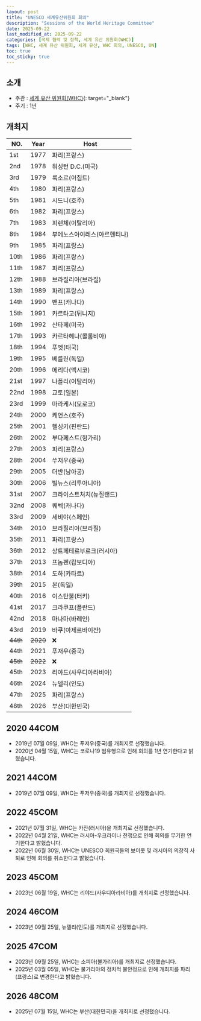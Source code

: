 ```yaml
---
layout: post
title: "UNESCO 세계유산위원회 회의"
description: "Sessions of the World Heritage Committee"
date: 2025-09-22
last_modified_at: 2025-09-22
categories: [국제 협력 및 정책, 세계 유산 위원회(WHC)]
tags: [WHC, 세계 유산 위원회, 세계 유산, WHC 회의, UNESCO, UN]
toc: true
toc_sticky: true
---
```

## 소개
* 주관 : [세계 유산 위원회(WHC)](https://whc.unesco.org/){: target="_blank"}
* 주기 : 1년

## 개최지

<html>
    <head>
        <meta charset="UTF-8">
    </head>
    <body>
        <table>
            <thead>
                <tr class="header-row">
                    <th class="col-no">NO.</th>
                    <th class="col-year">Year</th>
                    <th class="col-host">Host</th>
                </tr>
            </thead>
            <tbody>
                <tr>
                    <td>1st</td>
                    <td>1977</td>
                    <td>파리(프랑스)</td>
                </tr>
                <tr>
                    <td>2nd</td>
                    <td>1978</td>
                    <td>워싱턴 D.C.(미국)</td>
                </tr>
                <tr>
                    <td>3rd</td>
                    <td>1979</td>
                    <td>룩소르(이집트)</td>
                </tr>
                <tr>
                    <td>4th</td>
                    <td>1980</td>
                    <td>파리(프랑스)</td>
                </tr>
                <tr>
                    <td>5th</td>
                    <td>1981</td>
                    <td>시드니(호주)</td>
                </tr>
                <tr>
                    <td>6th</td>
                    <td>1982</td>
                    <td>파리(프랑스)</td>
                </tr>
                <tr>
                    <td>7th</td>
                    <td>1983</td>
                    <td>피렌체(이탈리아)</td>
                </tr>
                <tr>
                    <td>8th</td>
                    <td>1984</td>
                    <td>부에노스아이레스(아르헨티나)</td>
                </tr>
                <tr>
                    <td>9th</td>
                    <td>1985</td>
                    <td>파리(프랑스)</td>
                </tr>
                <tr>
                    <td>10th</td>
                    <td>1986</td>
                    <td>파리(프랑스)</td>
                </tr>
                <tr>
                    <td>11th</td>
                    <td>1987</td>
                    <td>파리(프랑스)</td>
                </tr>
                <tr>
                    <td>12th</td>
                    <td>1988</td>
                    <td>브라질리아(브라질)</td>
                </tr>
                <tr>
                    <td>13th</td>
                    <td>1989</td>
                    <td>파리(프랑스)</td>
                </tr>
                <tr>
                    <td>14th</td>
                    <td>1990</td>
                    <td>밴프(캐나다)</td>
                </tr>
                <tr>
                    <td>15th</td>
                    <td>1991</td>
                    <td>카르타고(튀니지)</td>
                </tr>
                <tr>
                    <td>16th</td>
                    <td>1992</td>
                    <td>산타페(미국)</td>
                </tr>
                <tr>
                    <td>17th</td>
                    <td>1993</td>
                    <td>카르타헤나(콜롬비아)</td>
                </tr>
                <tr>
                    <td>18th</td>
                    <td>1994</td>
                    <td>푸껫(태국)</td>
                </tr>
                <tr>
                    <td>19th</td>
                    <td>1995</td>
                    <td>베를린(독일)</td>
                </tr>
                <tr>
                    <td>20th</td>
                    <td>1996</td>
                    <td>메리다(멕시코)</td>
                </tr>
                <tr>
                    <td>21st</td>
                    <td>1997</td>
                    <td>나폴리(이탈리아)</td>
                </tr>
                <tr>
                    <td>22nd</td>
                    <td>1998</td>
                    <td>교토(일본)</td>
                </tr>
                <tr>
                    <td>23rd</td>
                    <td>1999</td>
                    <td>마라케시(모로코)</td>
                </tr>
                <tr>
                    <td>24th</td>
                    <td>2000</td>
                    <td>케언스(호주)</td>
                </tr>
                <tr>
                    <td>25th</td>
                    <td>2001</td>
                    <td>헬싱키(핀란드)</td>
                </tr>
                <tr>
                    <td>26th</td>
                    <td>2002</td>
                    <td>부다페스트(헝가리)</td>
                </tr>
                <tr>
                    <td>27th</td>
                    <td>2003</td>
                    <td>파리(프랑스)</td>
                </tr>
                <tr>
                    <td>28th</td>
                    <td>2004</td>
                    <td>쑤저우(중국)</td>
                </tr>
                <tr>
                    <td>29th</td>
                    <td>2005</td>
                    <td>더반(남아공)</td>
                </tr>
                <tr>
                    <td>30th</td>
                    <td>2006</td>
                    <td>빌뉴스(리투아니아)</td>
                </tr>
                <tr>
                    <td>31st</td>
                    <td>2007</td>
                    <td>크라이스트처치(뉴질랜드)</td>
                </tr>
                <tr>
                    <td>32nd</td>
                    <td>2008</td>
                    <td>퀘벡(캐나다)</td>
                </tr>
                <tr>
                    <td>33rd</td>
                    <td>2009</td>
                    <td>세비야(스페인)</td>
                </tr>
                <tr>
                    <td>34th</td>
                    <td>2010</td>
                    <td>브라질리아(브라질)</td>
                </tr>
                <tr>
                    <td>35th</td>
                    <td>2011</td>
                    <td>파리(프랑스)</td>
                </tr>
                <tr>
                    <td>36th</td>
                    <td>2012</td>
                    <td>상트페테르부르크(러시아)</td>
                </tr>
                <tr>
                    <td>37th</td>
                    <td>2013</td>
                    <td>프놈펜(캄보디아)</td>
                </tr>
                <tr>
                    <td>38th</td>
                    <td>2014</td>
                    <td>도하(카타르)</td>
                </tr>
                <tr>
                    <td>39th</td>
                    <td>2015</td>
                    <td>본(독일)</td>
                </tr>
                <tr>
                    <td>40th</td>
                    <td>2016</td>
                    <td>이스탄불(터키)</td>
                </tr>
                <tr>
                    <td>41st</td>
                    <td>2017</td>
                    <td>크라쿠프(폴란드)</td>
                </tr>
                <tr>
                    <td>42nd</td>
                    <td>2018</td>
                    <td>마나마(바레인)</td>
                </tr>
                <tr>
                    <td>43rd</td>
                    <td>2019</td>
                    <td>바쿠(아제르바이잔)</td>
                </tr>
                <tr>
                    <td><del>44th</del></td>
                    <td><del>2020</del></td>
                    <td>❌</td>
                </tr>
                <tr>
                    <td>44th</td>
                    <td>2021</td>
                    <td>푸저우(중국)</td>
                </tr>
                <tr>
                    <td><del>45th</del></td>
                    <td><del>2022</del></td>
                    <td>❌</td>
                </tr>
                <tr>
                    <td>45th</td>
                    <td>2023</td>
                    <td>리야드(사우디아라비아)</td>
                </tr>
                <tr>
                    <td>46th</td>
                    <td>2024</td>
                    <td>뉴델리(인도)</td>
                </tr>
                <tr>
                    <td>47th</td>
                    <td>2025</td>
                    <td>파리(프랑스)</td>
                </tr>
                <tr class="korea-host-bg">
                    <td><span class="korea-host">48th</span></td>
                    <td><span class="korea-host">2026</span></td>
                    <td><span class="korea-host">부산(대한민국)</span></td>
                </tr>
            </tbody>
        </table>
    </body>
</html>

## 2020 44COM
* 2019년 07월 09일, WHC는 푸저우(중국)를 개최지로 선정했습니다.
* 2020년 04월 15일, WHC는 코로나19 범유행으로 인해 회의를 1년 연기한다고 밝혔습니다.

## 2021 44COM
* 2019년 07월 09일, WHC는 <span class="foreign-host">푸저우(중국)</span>를 개최지로 선정했습니다.

## 2022 45COM
* 2021년 07월 31일, WHC는 카잔(러시아)을 개최지로 선정했습니다.
* 2022년 04월 21일, WHC는 러시아-우크라이나 전쟁으로 인해 회의를 무기한 연기한다고 밝혔습니다.
* 2022년 06월 30일, WHC는 UNESCO 회원국들의 보이콧 및 러시아의 의장직 사퇴로 인해 회의를 취소한다고 밝혔습니다.

## 2023 45COM
* 2023년 06월 19일, WHC는 <span class="foreign-host">리야드(사우디아라비아)</span>를 개최지로 선정했습니다.

## 2024 46COM
* 2023년 09월 25일, <span class="foreign-host">뉴델리(인도)</span>를 개최지로 선정했습니다.

## 2025 47COM
* 2023년 09월 25일, WHC는 소피아(불가리아)를 개최지로 선정했습니다.
* 2025년 03월 05일, WHC는 불가리아의 정치적 불안정으로 인해 개최지를 <span class="foreign-host">파리(프랑스)</span>로 변경한다고 밝혔습니다.

## 2026 48COM
* 2025년 07월 15일, WHC는 <span class="korea-host">부산(대한민국)</span>을 개최지로 선정했습니다.

